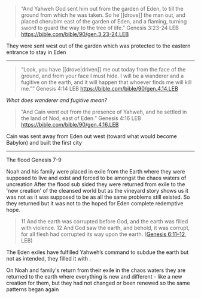 > “And Yahweh God sent him out from the garden of Eden, to till the ground from which he was taken. So he [[drove]] the man out, and placed cherubim east of the garden of Eden, and a flaming, turning sword to guard the way to the tree of life.”
> ‭‭Genesis‬ ‭3‬:‭23‬-‭24‬ ‭LEB‬‬
> https://bible.com/bible/90/gen.3.23-24.LEB

They were sent west out of the garden which was protected to the eastern entrance to stay in Eden

---

> “Look, you have [[drove|driven]] me out today from the face of the ground, and from your face I must hide. I will be a wanderer and a fugitive on the earth, and it will happen that whoever finds me will kill me.””
> ‭‭Genesis‬ ‭4‬:‭14‬ ‭LEB‬‬
> https://bible.com/bible/90/gen.4.14.LEB

*What does wanderer and fugitive mean?*

> “And Cain went out from the presence of Yahweh, and he settled in the land of Nod, east of Eden.”
> ‭‭Genesis‬ ‭4‬:‭16‬ ‭LEB‬‬
> https://bible.com/bible/90/gen.4.16.LEB

Cain was  sent away from Eden out west (toward what would become Babylon) and built the first city

---

The flood
Genesis 7-9

Noah and his family were placed in exile from the Earth where they were supposed to live and exist and forced to be amongst the chaos waters of uncreation
After the flood sub sided they were returned from exile to the 'new creation' of the cleansed world but as the vineyard story shows us it was not as it was supposed to be as all the same problems still existed. So they returned but it was not to the hoped for Eden complete redemptive hope.

> 11 And the earth was corrupted before God, and the earth was filled with violence. 12 And God saw the earth, and behold, it was corrupt, for all flesh had corrupted its way upon the earth. ([Genesis 6:11–12](https://ref.ly/Ge6.11-12;leb), LEB)

The Eden exiles have fulfilled Yahweh’s command to subdue the earth but not as intended, they filled it with .

On Noah and family's return from their exile in the chaos waters they are returned to the earth where everything is new and different - like a new creation for them, but they had not changed or been renewed so the same patterns began again
